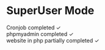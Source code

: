 # SuperUser Mode
<div> Cronjob completed ✓</div>
</div> phpmyadmin completed ✓ </div>
<div> website in php partially completed ✓</div> 
